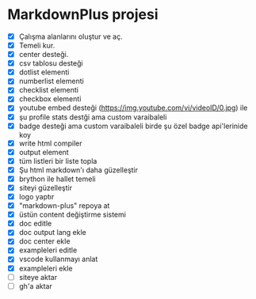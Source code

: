 # MarkdownPlus projesi
- [X] Çalışma alanlarını oluştur ve aç.
- [X] Temeli kur.
- [X] center desteği.
- [X] csv tablosu desteği
- [X] dotlist elementi
- [X] numberlist elementi
- [X] checklist elementi
- [X] checkbox elementi
- [X] youtube embed desteği (https://img.youtube.com/vi/videoID/0.jpg) ile
- [X] şu profile stats destği ama custom varaibaleli
- [X] badge desteği ama custom varaibaleli birde şu özel badge api'lerinide koy
- [X] write html compiler
- [X] output element
- [X] tüm listleri bir liste topla
- [X] Şu html markdown'ı daha güzelleştir
- [X] brython ile hallet temeli
- [X] siteyi güzelleştir
- [X] logo yaptır
- [X] "markdown-plus" repoya at
- [X] üstün content değiştirme sistemi
- [X] doc editle
- [X] doc output lang ekle
- [X] doc center ekle
- [X] exampleleri editle
- [X] vscode kullanmayı anlat
- [X] exampleleri ekle
- [ ] siteye aktar
- [ ] gh'a aktar